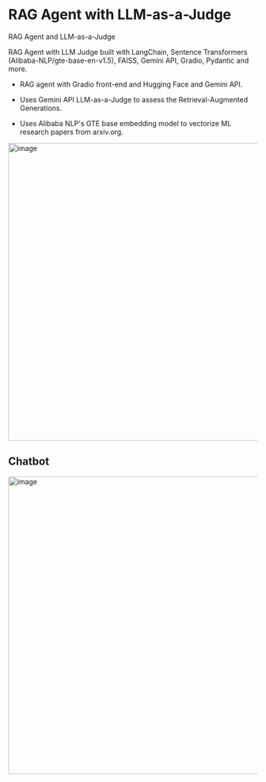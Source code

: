 # RAG Agent with LLM-as-a-Judge
 RAG Agent and LLM-as-a-Judge

RAG Agent with LLM Judge	built with LangChain, Sentence Transformers (Alibaba-NLP/gte-base-en-v1.5), FAISS, Gemini API, Gradio, Pydantic and more.

- RAG agent with Gradio front-end and Hugging Face and Gemini API.

- Uses Gemini API LLM-as-a-Judge to assess the Retrieval-Augmented Generations.

- Uses Alibaba NLP's GTE base embedding model to vectorize ML research papers from arxiv.org.

<img width="600" alt="image" src="https://github.com/user-attachments/assets/5fada9ea-52a5-4d0f-8888-fa355db88b82" />

## Chatbot

<img width="600" alt="image" src="https://github.com/user-attachments/assets/72e9a663-fd07-457e-bba9-628f54294890" />




